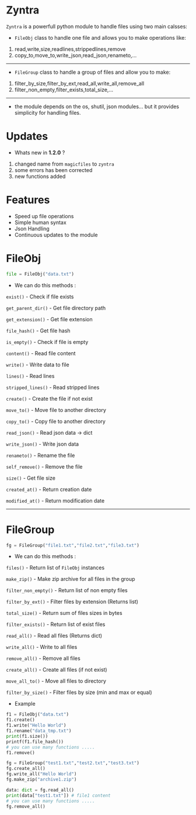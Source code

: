 # Zyntra


`Zyntra` is a powerfull python module to handle files using two main calsses:

- `FileObj` class to handle one file and allows you to make operations like:
1. read,write,size,readlines,strippedlines,remove
2. copy_to,move_to,write_json,read_json,renameto,...

---

- `FileGroup` class to handle a group of files and allow you to make:
1. filter_by_size,filter_by_ext,read_all,write_all,remove_all
2. filter_non_empty,filter_exists,total_size,...

---

- the module depends on the os, shutil, json modules... but it provides simplicity for handling files.

# Updates

- Whats new in **1.2.0** ?
1. changed name from `magicfiles` to `zyntra`
2. some errors has been corrected
3. new functions added

# Features

- Speed up file operations
- Simple human syntax
- Json Handling
- Continuous updates to the module

# FileObj

```python
file = FileObj("data.txt")
```

- We can do this methods :

`exist()` - Check if file exists

`get_parent_dir()` - Get file directory path

`get_extension()` - Get file extension

`file_hash()` - Get file hash

`is_empty()` - Check if file is empty

`content()` - Read file content

`write()` - Write data to file

`lines()` - Read lines

`stripped_lines()` - Read stripped lines

`create()` - Create the file if not exist

`move_to()` - Move file to another directory

`copy_to()` - Copy file to another directory

`read_json()` - Read json data -> dict

`write_json()` - Write json data

`renameto()` - Rename the file

`self_remove()` - Remove the file

`size()` - Get file size

`created_at()` - Return creation date

`modified_at()` - Return modification date


---

# FileGroup

```python
fg = FileGroup("file1.txt","file2.txt","file3.txt")
```

- We can do this methods :

`files()` - Return list of `FileObj` instances

`make_zip()` - Make zip archive for all files in the group

`filter_non_empty()` - Return list of non empty files 

`filter_by_ext()` - Filter files by extension (Returns list)

`total_size()` - Return sum of files sizes in bytes

`filter_exists()` - Return list of exist files

`read_all()` - Read all files (Returns dict)

`write_all()` - Write to all files

`remove_all()` - Remove all files

`create_all()` - Create all files (if not exist)

`move_all_to()` - Move all files to directory

`filter_by_size()` - Filter files by size (min and max or equal)

- Example

```python
f1 = FileObj("data.txt")
f1.create()
f1.write("Hello World")
f1.rename("data_tmp.txt")
print(f1.size())
printf(f1.file_hash())
# you can use many functions .....
f1.remove()

fg = FileGroup("test1.txt","test2.txt","test3.txt")
fg.create_all()
fg.write_all("Hello World")
fg.make_zip("archive1.zip")

data: dict = fg.read_all()
print(data["test1.txt"]) # file1 content
# you can use many functions .....
fg.remove_all()
```